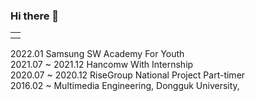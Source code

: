 ### Hi there 👋

<!--
**ruhz3/ruhz3** is a ✨ _special_ ✨ repository because its `README.md` (this file) appears on your GitHub profile.

Here are some ideas to get you started:

- 🔭 I’m currently working on ...
- 🌱 I’m currently learning ...
- 👯 I’m looking to collaborate on ...
- 🤔 I’m looking for help with ...
- 💬 Ask me about ...
- 📫 How to reach me: ...
- 😄 Pronouns: ...
- ⚡ Fun fact: ...
-->
<table>
  <th>
</table>
2022.01             Samsung SW Academy For Youth<br>
2021.07 ~ 2021.12   Hancomw With Internship<br>
2020.07 ~ 2020.12   RiseGroup National Project Part-timer<br>
2016.02 ~           Multimedia Engineering, Dongguk University, <br>
